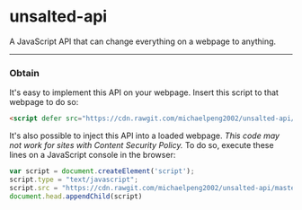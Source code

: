 # unsalted-api
A JavaScript API that can change everything on a webpage to anything.
 ***

### Obtain
It's easy to implement this API on your webpage. Insert this script to that webpage to do so:
```html
<script defer src="https://cdn.rawgit.com/michaelpeng2002/unsalted-api/master/unsalted_api.js" type="application/javascript"></script>
```

It's also possible to inject this API into a loaded webpage. _This code may not work for sites with Content Security Policy._ To do so, execute these lines on a JavaScript console in the browser:
```javascript
var script = document.createElement('script');
script.type = "text/javascript";
script.src = "https://cdn.rawgit.com/michaelpeng2002/unsalted-api/master/unsalted_api.js";
document.head.appendChild(script)
```

